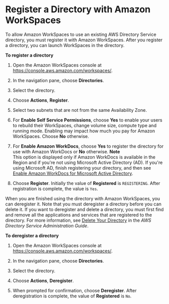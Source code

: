 # Register a Directory with Amazon WorkSpaces<a name="register-deregister-directory"></a>

To allow Amazon WorkSpaces to use an existing AWS Directory Service directory, you must register it with Amazon WorkSpaces\. After you register a directory, you can launch WorkSpaces in the directory\.

**To register a directory**

1. Open the Amazon WorkSpaces console at [https://console\.aws\.amazon\.com/workspaces/](https://console.aws.amazon.com/workspaces/)\.

1. In the navigation pane, choose **Directories**\.

1. Select the directory\.

1. Choose **Actions**, **Register**\.

1. Select two subnets that are not from the same Availability Zone\.

1. For **Enable Self Service Permissions**, choose **Yes** to enable your users to rebuild their WorkSpaces, change volume size, compute type and running mode\. Enabling may impact how much you pay for Amazon WorkSpaces\. Choose **No** otherwise\.

1. For **Enable Amazon WorkDocs**, choose **Yes** to register the directory for use with Amazon WorkDocs or **No** otherwise\.
**Note**  
This option is displayed only if Amazon WorkDocs is available in the Region and if you're not using Microsoft Active Directory \(AD\)\. If you're using Microsoft AD, finish registering your directory, and then see [Enable Amazon WorkDocs for Microsoft Active Directory](enable-workdocs-active-directory.md)\.

1. Choose **Register**\. Initially the value of **Registered** is `REGISTERING`\. After registration is complete, the value is `Yes`\.

When you are finished using the directory with Amazon WorkSpaces, you can deregister it\. Note that you must deregister a directory before you can delete it\. If you want to deregister and delete a directory, you must first find and remove all the applications and services that are registered to the directory\. For more information, see [Delete Your Directory](https://docs.aws.amazon.com/directoryservice/latest/admin-guide/ms_ad_delete.html) in the *AWS Directory Service Administration Guide*\. 

**To deregister a directory**

1. Open the Amazon WorkSpaces console at [https://console\.aws\.amazon\.com/workspaces/](https://console.aws.amazon.com/workspaces/)\.

1. In the navigation pane, choose **Directories**\.

1. Select the directory\.

1. Choose **Actions**, **Deregister**\.

1. When prompted for confirmation, choose **Deregister**\. After deregistration is complete, the value of **Registered** is `No`\.
